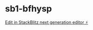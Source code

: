 # sb1-bfhysp

[Edit in StackBlitz next generation editor ⚡️](https://stackblitz.com/~/github.com/fxavier/sb1-bfhysp)